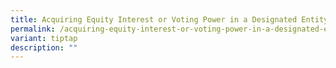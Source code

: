 ```yaml
---
title: Acquiring Equity Interest or Voting Power in a Designated Entity
permalink: /acquiring-equity-interest-or-voting-power-in-a-designated-entity/
variant: tiptap
description: ""
---
```

